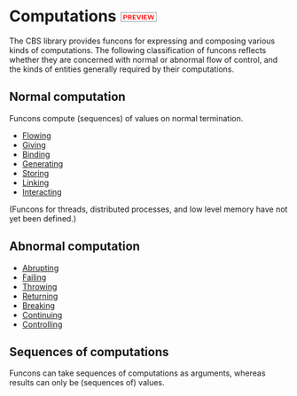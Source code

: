 Computations ![PREVIEW](../preview.png)
============

The CBS library provides funcons for expressing and composing various kinds of
computations. The following classification of funcons reflects whether they
are concerned with normal or abnormal flow of control, and the kinds of
entities generally required by their computations.

Normal computation
------------------

Funcons compute (sequences) of values on normal termination.

- [Flowing]
- [Giving]
- [Binding]
- [Generating]
- [Storing]
- [Linking]
- [Interacting]

(Funcons for threads, distributed processes, and low level memory have not yet
been defined.)

Abnormal computation
--------------------

- [Abrupting]
- [Failing]
- [Throwing]
- [Returning]
- [Breaking]
- [Continuing]
- [Controlling]

Sequences of computations
-------------------------

Funcons can take sequences of computations as arguments, whereas results can
only be (sequences of) values. 


[flowing]: Normal/Flowing/index.html
[giving]: Normal/Giving/index.html
[binding]: Normal/Binding/index.html
[generating]: Normal/Generating/index.html
[storing]: Normal/Storing/index.html
[linking]: Normal/Linking/index.html
[interacting]: Normal/Interacting/index.html

[abrupting]: Abnormal/Abrupting/index.html
[failing]: Abnormal/Failing/index.html
[throwing]: Abnormal/Throwing/index.html
[returning]: Abnormal/Returning/index.html
[breaking]: Abnormal/Breaking/index.html
[continuing]: Abnormal/Continuing/index.html
[controlling]: Abnormal/Controlling/index.html
